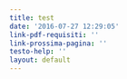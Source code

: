 ```yaml
---
title: test
date: '2016-07-27 12:29:05'
link-pdf-requisiti: ''
link-prossima-pagina: ''
testo-help: ''
layout: default
---
```

